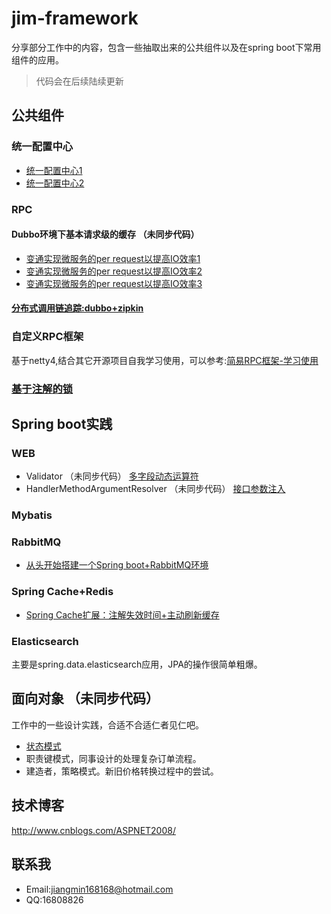 # jim-framework
分享部分工作中的内容，包含一些抽取出来的公共组件以及在spring boot下常用组件的应用。
>代码会在后续陆续更新


## 公共组件

### 统一配置中心
+ [统一配置中心1](http://www.cnblogs.com/ASPNET2008/p/5166922.html)
+ [统一配置中心2](http://www.cnblogs.com/ASPNET2008/p/6752131.html)

### RPC
#### Dubbo环境下基本请求级的缓存 （未同步代码）
+ [变通实现微服务的per request以提高IO效率1](http://www.cnblogs.com/ASPNET2008/p/6103507.html)
+ [变通实现微服务的per request以提高IO效率2](http://www.cnblogs.com/ASPNET2008/p/6107034.html)
+ [变通实现微服务的per request以提高IO效率3](http://www.cnblogs.com/ASPNET2008/p/6125795.html)

#### [分布式调用链追踪:dubbo+zipkin](http://www.cnblogs.com/ASPNET2008/p/6709900.html)

### 自定义RPC框架
基于netty4,结合其它开源项目自我学习使用，可以参考:[简易RPC框架-学习使用](http://www.cnblogs.com/ASPNET2008/p/6859211.html)


### [基于注解的锁](http://www.cnblogs.com/ASPNET2008/p/6308868.html) 


## Spring boot实践

### WEB
+ Validator （未同步代码）
[多字段动态运算符](http://www.cnblogs.com/ASPNET2008/p/5831766.html)
+ HandlerMethodArgumentResolver （未同步代码）
[接口参数注入](http://www.cnblogs.com/ASPNET2008/p/5393391.html)

### Mybatis

### RabbitMQ
+ [从头开始搭建一个Spring boot+RabbitMQ环境](http://www.cnblogs.com/ASPNET2008/p/6414145.html)


### Spring Cache+Redis
+ [Spring Cache扩展：注解失效时间+主动刷新缓存](http://www.cnblogs.com/ASPNET2008/p/6511500.html)

### Elasticsearch
主要是spring.data.elasticsearch应用，JPA的操作很简单粗爆。

## 面向对象 （未同步代码）
工作中的一些设计实践，合适不合适仁者见仁吧。
+ [状态模式](http://www.cnblogs.com/ASPNET2008/p/6010653.html)
+ 职责键模式，同事设计的处理复杂订单流程。
+ 建造者，策略模式。新旧价格转换过程中的尝试。

## 技术博客
http://www.cnblogs.com/ASPNET2008/

## 联系我
+ Email:jiangmin168168@hotmail.com
+ QQ:16808826

